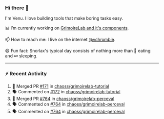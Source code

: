 ### Hi there 👋

I'm Venu. I love building tools that make boring tasks easy.

📊 I’m currently working on [GrimoireLab and it's components](https://chaoss.github.io/grimoirelab).

📫 How to reach me: I live on the internet [@vchrombie](https://www.google.co.in/search?q=vchrombie).

😄 Fun fact: Snorlax's typical day consists of nothing more than :doughnut: eating and :zzz: sleeping.

---

### :zap: Recent Activity

<!--START_SECTION:activity-->
1. 🎉 Merged PR [#171](https://github.com/chaoss/grimoirelab-tutorial/pull/171) in [chaoss/grimoirelab-tutorial](https://github.com/chaoss/grimoirelab-tutorial)
2. 🗣 Commented on [#172](https://github.com/chaoss/grimoirelab-tutorial/issues/172) in [chaoss/grimoirelab-tutorial](https://github.com/chaoss/grimoirelab-tutorial)
3. 🎉 Merged PR [#764](https://github.com/chaoss/grimoirelab-perceval/pull/764) in [chaoss/grimoirelab-perceval](https://github.com/chaoss/grimoirelab-perceval)
4. 🗣 Commented on [#764](https://github.com/chaoss/grimoirelab-perceval/issues/764) in [chaoss/grimoirelab-perceval](https://github.com/chaoss/grimoirelab-perceval)
5. 🗣 Commented on [#764](https://github.com/chaoss/grimoirelab-perceval/issues/764) in [chaoss/grimoirelab-perceval](https://github.com/chaoss/grimoirelab-perceval)
<!--END_SECTION:activity-->

<!--
**vchrombie/vchrombie** is a ✨ _special_ ✨ repository because its `README.md` (this file) appears on your GitHub profile.

Here are some ideas to get you started:

- 🔭 I’m currently working on ...
- 🌱 I’m currently learning ...
- 👯 I’m looking to collaborate on ...
- 🤔 I’m looking for help with ...
- 💬 Ask me about ...
- 📫 How to reach me: ...
- 😄 Pronouns: ...
- ⚡ Fun fact: ...
-->
